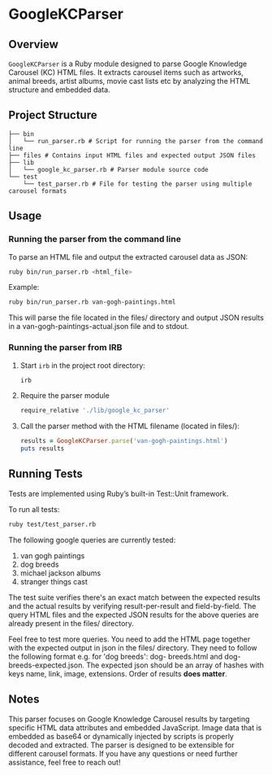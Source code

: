 # GoogleKCParser

## Overview
`GoogleKCParser` is a Ruby module designed to parse Google Knowledge Carousel (KC) HTML files. It extracts carousel items such as artworks, animal breeds, artist albums, movie cast lists etc by analyzing the HTML structure and embedded data.

## Project Structure
```
├── bin
│   └── run_parser.rb # Script for running the parser from the command line
├── files # Contains input HTML files and expected output JSON files
├── lib
│   └── google_kc_parser.rb # Parser module source code
└── test
    └── test_parser.rb # File for testing the parser using multiple carousel formats
```

## Usage

### Running the parser from the command line

To parse an HTML file and output the extracted carousel data as JSON:

```bash
ruby bin/run_parser.rb <html_file>
```
Example:

```bash
ruby bin/run_parser.rb van-gogh-paintings.html
```
This will parse the file located in the files/ directory and output JSON results in a van-gogh-paintings-actual.json file and to stdout.


### Running the parser from IRB

1. Start `irb` in the project root directory:

   ```bash
   irb
   ```
2. Require the parser module
   ```bash
   require_relative './lib/google_kc_parser'
   ```
3. Call the parser method with the HTML filename (located in files/):
    ```ruby
    results = GoogleKCParser.parse('van-gogh-paintings.html')
    puts results
    ```
## Running Tests
Tests are implemented using Ruby’s built-in Test::Unit framework.

To run all tests:
```bash
ruby test/test_parser.rb
```
The following google queries are currently tested: 
1. van gogh paintings
2. dog breeds
3. michael jackson albums
4. stranger things cast

The test suite verifies there's an exact match between the expected results and the actual results by verifying result-per-result and field-by-field. The query HTML files and the expected JSON results for the above queries are already present in the files/ directory. 

Feel free to test more queries. You need to add the HTML page together with the expected output in json in the files/ directory. They need to follow the following format e.g. for 
'dog breeds': dog- breeds.html and dog-breeds-expected.json. The expected json should be an array of hashes with keys name, link, image, extensions. Order of results **does matter**.
## Notes
This parser focuses on Google Knowledge Carousel results by targeting specific HTML data attributes and embedded JavaScript.
Image data that is embedded as base64 or dynamically injected by scripts is properly decoded and extracted.
The parser is designed to be extensible for different carousel formats.
If you have any questions or need further assistance, feel free to reach out!
